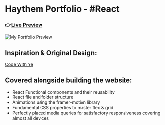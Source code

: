 # Haythem Portfolio - #React

### 👉[Live Preview](https://haythem-portfolio.vercel.app/#home)

![My Portfolio Preview](https://i.imgur.com/DigR4nF.png)

## Inspiration & Original Design:

[Code With Ye](https://www.youtube.com/watch?v=tfzX8hswxRg)

## Covered alongside building the website:

- React Functional components and their reusability
- React file and folder structure
- Animations using the framer-motion library
- Fundamental CSS properties to master flex & grid
- Perfectly placed media queries for satisfactory responsiveness covering almost all devices
